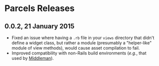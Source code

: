 # Parcels Releases

## 0.0.2, 21 January 2015

* Fixed an issue where having a `.rb` file in your `views` directory that didn't define a widget class, but rather a
  module (presumably a "helper-like" module of view methods), would cause asset compilation to fail.
* Improved compatibility with non-Rails build environments (_e.g._, that used by
  [Middleman](http://middlemanapp.com/)).
